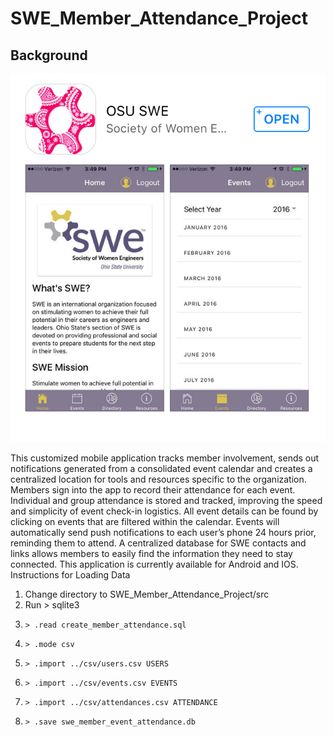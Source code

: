# SWE_Member_Attendance_Project

## Background ##

![Alt text](img/swe-app.png?raw=true "OSU SWE App")

This customized mobile application tracks member involvement, sends out notifications generated from a consolidated event calendar and creates a centralized location for tools and resources specific to the organization. Members sign into the app to record their attendance for each event. Individual and group attendance is stored and tracked, improving the speed and simplicity of event check-in logistics. All event details can be found by clicking on events that are filtered within the calendar. Events will automatically send push notifications to each user’s phone 24 hours prior, reminding them to attend. A centralized database for SWE contacts and links allows members to easily find the information they need to stay connected. This application is currently available for Android and IOS.
Instructions for Loading Data 
1. Change directory to SWE_Member_Attendance_Project/src
2. Run > sqlite3
3.     > .read create_member_attendance.sql
4.     > .mode csv
5.     > .import ../csv/users.csv USERS
6.     > .import ../csv/events.csv EVENTS
7.     > .import ../csv/attendances.csv ATTENDANCE
8.     > .save swe_member_event_attendance.db
